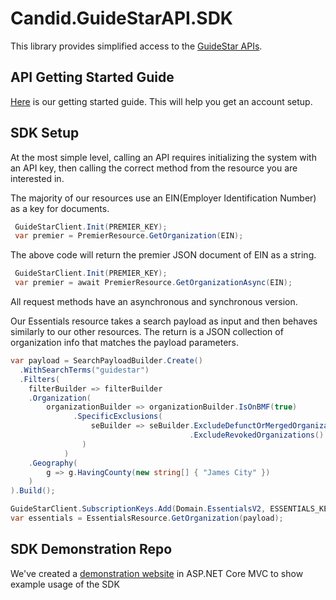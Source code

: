 # Candid.GuideStarAPI.SDK

This library provides simplified access to the [GuideStar APIs](https://apiportal.guidestar.org/).

## API Getting Started Guide

[Here](https://candid.my.salesforce.com/sfc/p/3h000001QSAr/a/3h000000TnBo/uQQygqyylOe2y81D9tCEgMJKCuHekZZ5aXDcrDoAvhQ) 
is our getting started guide. This will help you get an account setup.

## SDK Setup

At the most simple level, calling an API requires initializing the system with an API key, then calling
the correct method from the resource you are interested in.

The majority of our resources use an EIN(Employer Identification Number) as a key for documents.

``` csharp
 GuideStarClient.Init(PREMIER_KEY);
 var premier = PremierResource.GetOrganization(EIN);
```

The above code will return the premier JSON document of EIN as a string.

``` csharp
 GuideStarClient.Init(PREMIER_KEY);
 var premier = await PremierResource.GetOrganizationAsync(EIN);
 ```

All request methods have an asynchronous and synchronous version.

Our Essentials resource takes a search payload as input and then behaves similarly to our other resources.
The return is a JSON collection of organization info that matches the payload parameters.

``` csharp
var payload = SearchPayloadBuilder.Create()
  .WithSearchTerms("guidestar")
  .Filters(
    filterBuilder => filterBuilder
    .Organization(
        organizationBuilder => organizationBuilder.IsOnBMF(true)
              .SpecificExclusions(
                  seBuilder => seBuilder.ExcludeDefunctOrMergedOrganizations()
                                        .ExcludeRevokedOrganizations()
                )
            )
    .Geography(
        g => g.HavingCounty(new string[] { "James City" })
    )
).Build();

GuideStarClient.SubscriptionKeys.Add(Domain.EssentialsV2, ESSENTIALS_KEY);
var essentials = EssentialsResource.GetOrganization(payload);
```

## SDK Demonstration Repo

We've created a [demonstration website](https://github.com/CandidOrg/APIDemoCore) in ASP.NET Core MVC
to show example usage of the SDK
